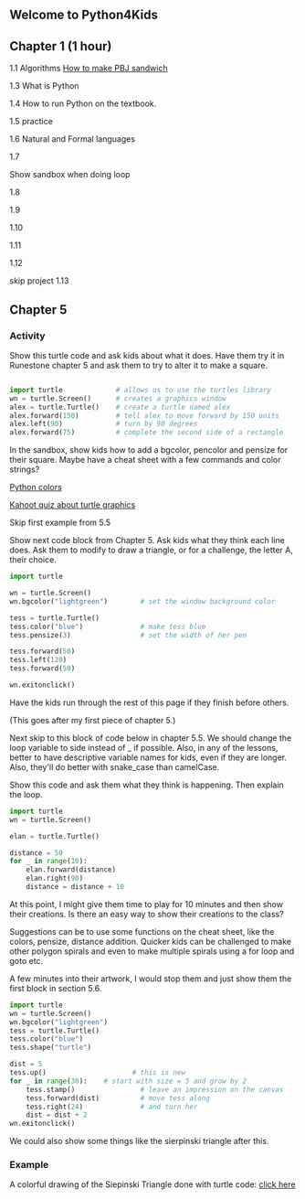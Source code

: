 ## Welcome to Python4Kids



## Chapter 1 (1 hour)

1.1 Algorithms
[How to make PBJ sandwich](https://www.youtube.com/watch?v=RjHzD2sfWcQ)

1.3 What is Python

1.4 How to run Python on the textbook.

1.5 practice

1.6 Natural and Formal languages

1.7

Show sandbox when doing loop

1.8

1.9

1.10

1.11

1.12

skip project 1.13

## Chapter 5

### Activity
Show this turtle code and ask kids about what it does. Have them try it in Runestone chapter 5 and ask them to try to alter it to make a square.

```python

import turtle             # allows us to use the turtles library
wn = turtle.Screen()      # creates a graphics window
alex = turtle.Turtle()    # create a turtle named alex
alex.forward(150)         # tell alex to move forward by 150 units
alex.left(90)             # turn by 90 degrees
alex.forward(75)          # complete the second side of a rectangle

```

In the sandbox, show kids how to add a bgcolor, pencolor and pensize for their square. Maybe have a cheat sheet with a few commands and color strings?


[Python colors](https://matplotlib.org/examples/color/named_colors.html)

[Kahoot quiz about turtle graphics](https://play.kahoot.it/#/k/3fed4f34-059c-4b90-96a1-736a8b20ea3a)

Skip first example from 5.5

Show next code block from Chapter 5. Ask kids what they think each line does. Ask them to modify to draw a triangle, or for a challenge, the letter A, their choice.

```python
import turtle

wn = turtle.Screen()
wn.bgcolor("lightgreen")        # set the window background color

tess = turtle.Turtle()
tess.color("blue")              # make tess blue
tess.pensize(3)                 # set the width of her pen

tess.forward(50)
tess.left(120)
tess.forward(50)

wn.exitonclick()  
```
Have the kids run through the rest of this page if they finish before others. 



(This goes after my first piece of chapter 5.)

Next skip to this block of code below in chapter 5.5. We should change the loop variable to side instead of _ if possible. Also, in any of the lessons, better to have descriptive variable names for kids, even if they are longer. Also, they'll do better with snake_case than camelCase.

Show this code and ask them what they think is happening. Then explain the loop. 

```python
import turtle
wn = turtle.Screen()

elan = turtle.Turtle()

distance = 50
for _ in range(10):
    elan.forward(distance)
    elan.right(90)
    distance = distance + 10
```
At this point, I might give them time to play for 10 minutes and then show their creations. Is there an easy way to show their creations to the class? 

Suggestions can be to use some functions on the cheat sheet, like the colors, pensize, distance addition.
Quicker kids can be challenged to make other polygon spirals and even to make multiple spirals using a for loop and goto etc.

A few minutes into their artwork, I would stop them and just show them the first block in section 5.6.

```python
import turtle
wn = turtle.Screen()
wn.bgcolor("lightgreen")
tess = turtle.Turtle()
tess.color("blue")
tess.shape("turtle")

dist = 5
tess.up()                     # this is new
for _ in range(30):    # start with size = 5 and grow by 2
    tess.stamp()                # leave an impression on the canvas
    tess.forward(dist)          # move tess along
    tess.right(24)              # and turn her
    dist = dist + 2
wn.exitonclick()
```

We could also show some things like the sierpinski triangle after this. 

### Example
A colorful drawing of the Siepinski Triangle done with turtle code: [click here](Sierpinski.md)


